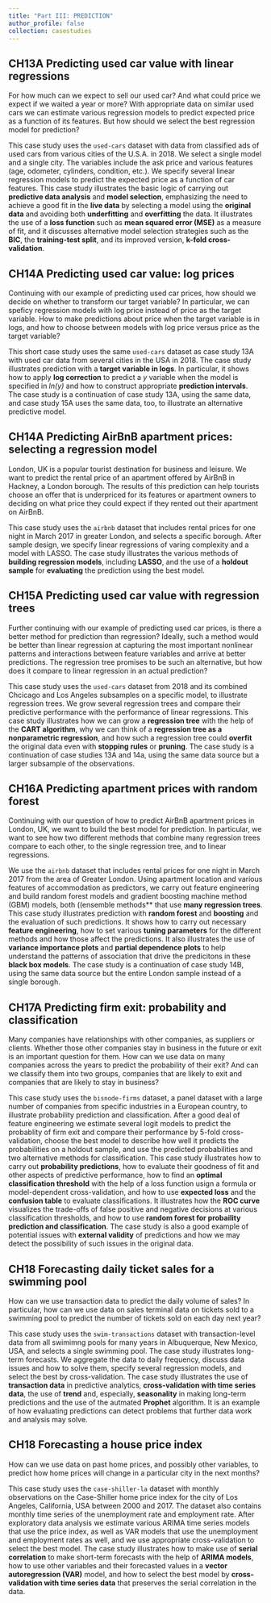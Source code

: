 ```yaml
---
title: "Part III: PREDICTION"
author_profile: false
collection: casestudies
---
```



## CH13A Predicting used car value with linear regressions  
For how much can we expect to sell our used car? And what could price we expect if we waited a year or more? With appropriate data on similar used cars we can estimate various regression models to predict expected price as a function of its features. But how should we select the best regression model for prediction?

This case study uses the `used-cars` dataset with data from classified ads of used cars from various cities of the U.S.A. in 2018. We select a single model and a single city. The variables include the ask price and various features (age, odometer, cylinders, condition, etc.). We specify several linear regression models to predict the expected price as a function of car features. This case study illustrates the basic logic of carrying out **predictive data analysis** and **model selection**, emphasizing the need to achieve a good fit in the **live data** by selecting a model using the **original data** and avoiding both **underfitting** and **overfitting** the data. It illustrates the use of a **loss function** such as **mean squared error (MSE)** as a measure of fit, and it discusses alternative model selection strategies such as the **BIC**, the **training-test split**, and its improved version, **k-fold cross-validation**. 


## CH14A Predicting used car value: log prices  
Continuing with our example of predicting used car prices, how should we decide on whether to transform our target variable? In particular, we can speficy regression models with log price instead of price as the target variable. How to make predictions about price when the target variable is in logs, and how to choose between models with log price versus price as the target variable? 

This short case study uses the same `used-cars` dataset as case study 13A with used car data from several cities in the USA in 2018. The case study illustrates prediction with a **target variable in logs**. In particular, it shows how to apply **log correction** to predict a *y* variable when the model is specified in *ln(y)* and how to construct appropriate **prediction intervals**. The case study is a continuation of case study 13A, using the same data, and case study 15A uses the same data, too, to illustrate an alternative predictive model.


## CH14A Predicting AirBnB apartment prices: selecting a regression model
London, UK is a popular tourist destination for business and leisure. We want to predict the rental price of an apartment offered by AirBnB in Hackney, a London borough. The results of this prediction can help tourists choose an offer that is underpriced for its features or apartment owners to deciding on what price they could expect if they rented out their apartment on AirBnB.  

This case study uses the `airbnb` dataset that includes rental prices for one night in March 2017 in greater London, and selects a specific borough. After sample design, we specify linear regressions of varing complexity and a model with LASSO. The case study illustrates the various methods of **building regression models**, including **LASSO**, and the use of a **holdout sample** for **evaluating** the prediction using the best model. 


## CH15A Predicting used car value with regression trees
Further continuing with our example of predicting used car prices, is there a better method for prediction than regression? Ideally, such a method would be better than linear regression at capturing the most important nonlinear patterns and interactions between feature variables and arrive at better predictions. The regression tree promises to be such an alternative, but how does it compare to linear regression in an actual prediction?

This case study uses the `used-cars` dataset from 2018 and its combined Chcicago and Los Angeles subsamples on a specific model, to illustrate regression trees. We grow several regression trees and compare their predictive performance with the performance of linear regressions. This case study illustrates how we can grow a **regression tree** with the help of the **CART algorithm**, why we can think of a **regression tree as a nonparametric regression**, and how such a regression tree could **overfit** the original data even with **stopping rules** or **pruning**. The case study is a continuation of case studies 13A and 14a, using the same data source but a larger subsample of the observations.


## CH16A Predicting apartment prices with random forest
Continuing with our question of how to predict AirBnB apartment prices in London, UK, we want to build the best model for prediction. In particular, we want to see how two different methods that combine many regression trees compare to each other, to the single regression tree, and to linear regressions.

We use the `airbnb` dataset that includes rental prices for one night in March 2017 from the area of Greater London. Using apartment location and various features of accommodation as predictors, we carry out feature engineering and build random forest models and gradient boosting machine method (GBM) models, both ((ensemble methods** that use **many regression trees**. This case study illustrates prediction with **random forest** and **boosting** and the evaluation of such predictions. It shows how to carry out necessary **feature engineering**, how to set various **tuning parameters** for the different methods and how those affect the predictions. It also illustrates the use of **variance importance plots** and **partial dependence plots** to help understand the patterns of association that drive the predicitons in these **black box models**. The case study is a continuation of case study 14B, using the same data source but the entire London sample instead of a single borough.


## CH17A Predicting firm exit: probability and classification
Many companies have relationships with other companies, as suppliers or clients. Whether those other companies stay in business in the future or exit is an important question for them. How can we use data on many companies across the years to predict the probability of their exit? And can we classify them into two groups, companies that are likely to exit and companies that are likely to stay in business? 

This case study uses the `bisnode-firms` dataset, a panel dataset with a large number of companies from specific industries in a European country, to illustrate probability prediction and classification. After a good deal of feature engineering we estimate several logit models to predict the probablity of firm exit and compare their performance by 5-fold cross-validation, choose the best model to describe how well it predicts the probabilities on a holdout sample, and use the predicted probabilities and two alternative methods for classification. This case study illustrates how to carry out **probability predictions**, how to evaluate their goodness of fit and other aspects of predictive performance, how to find an **optimal classification threshold** with the help of a loss function usign a formula or model-dependent cross-validation, and how to use **expected loss** and the **confusion table** to evaluate classifications. It illustrates how the **ROC curve** visualizes the trade-offs of false positive and negative decisions at various classification thresholds, and how to use **random forest for probaility prediction and classification**. The case study is also a good example of potential issues with **external validity** of predictions and how we may detect the possibility of such issues in the original data.


## CH18	Forecasting daily ticket sales for a swimming pool
How can we use transaction data to predict the daily volume of sales? In particular, how can we use data on sales terminal data on tickets sold to a swimming pool to predict the number of tickets sold on each day next year? 

This case study uses the `swim-transactions` dataset with transaction-level data from all swimimng pools for many years in Albuquerque, New Mexico, USA, and selects a single swimming pool. The case study illustrates long-term forecasts. We aggregate the data to daily frequency, discuss data issues and how to solve them, specify several regression models, and select the best by cross-validation. The case study illustrates the use of **transaction data** in predictive analytics, **cross-validation with time series data**, the use of **trend** and, especially, **seasonality** in making long-term predictions and the use of the autmated **Prophet** algorithm. It is an example of how evaluating predictions can detect problems that further data work and analysis may solve.


## CH18	Forecasting a house price index
How can we use data on past home prices, and possibly other variables, to predict how home prices will change in a particular city in the next months? 

This case study uses the `case-shiller-la` dataset with monthly observations on the Case-Shiller home price index for the city of Los Angeles, California, USA between 2000 and 2017. The dataset also contains monthly time series of the unemployment rate and employment rate. After exploratory data analysis we estimate various ARIMA time series models that use the price index, as well as VAR models that use the unemployment and employment rates as well, and we use appropriate cross-validation to select the best model. The case study illustrates how to make use of **serial correlation** to make short-term forecasts with the help of **ARIMA models**, how to use other variables and their forecasted values in a **vector autoregression (VAR)** model, and how to select the best model by **cross-validation with time series data** that preserves the serial correlation in the data. 

